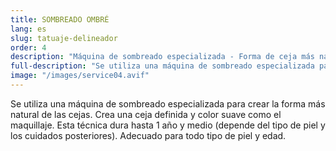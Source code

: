 ```yaml
---
title: SOMBREADO OMBRÉ
lang: es
slug: tatuaje-delineador
order: 4
description: "Máquina de sombreado especializada - Forma de ceja más natural. Crea una ceja definida y color suave como el maquillaje."
full-description: "Se utiliza una máquina de sombreado especializada para crear la forma más natural de las cejas. Crea una ceja definida y color suave como el maquillaje. Esta técnica dura hasta 1 año y medio (depende del tipo de piel y los cuidados posteriores). Adecuado para todo tipo de piel y edad."
image: "/images/service04.avif"
---
```

Se utiliza una máquina de sombreado especializada para crear la forma más natural de las cejas. Crea una ceja definida y color suave como el maquillaje. Esta técnica dura hasta 1 año y medio (depende del tipo de piel y los cuidados posteriores). Adecuado para todo tipo de piel y edad.